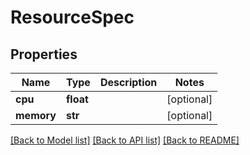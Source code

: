# ResourceSpec

## Properties
Name | Type | Description | Notes
------------ | ------------- | ------------- | -------------
**cpu** | **float** |  | [optional] 
**memory** | **str** |  | [optional] 

[[Back to Model list]](../README.md#documentation-for-models) [[Back to API list]](../README.md#documentation-for-api-endpoints) [[Back to README]](../README.md)


